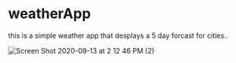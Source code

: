 # weatherApp

this is a simple weather app that desplays a 5 day forcast for cities.. 






![Screen Shot 2020-09-13 at 2 12 46 PM (2)](https://user-images.githubusercontent.com/65515339/93028867-c2960800-f5cb-11ea-8a8f-614f88a7fc52.png)
